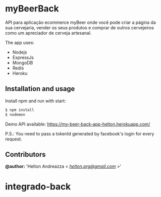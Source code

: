 # myBeerBack

API para aplicação ecommerce myBeer onde você pode criar a página da sua cervejaria, vender os seus produtos e comprar de outros cervejeiros como um apreciador de cerveja artesanal.

The app uses:

- Nodejs
- ExpressJs
- MongoDB
- Redis
- Heroku

## Installation and usage

Install npm and run with start:
```bash
$ npm install 
$ nodemon
```

Demo API available:
https://my-beer-back-app-helton.herokuapp.com/

P.S.: You need to pass a tokenId generated by facebook's login for every request.

## Contributors  

**@author:** 'Helton Andreazza *< [helton.prg@gmail.com](mailto:helton.prg@gmail.com) >*'   
# integrado-back
